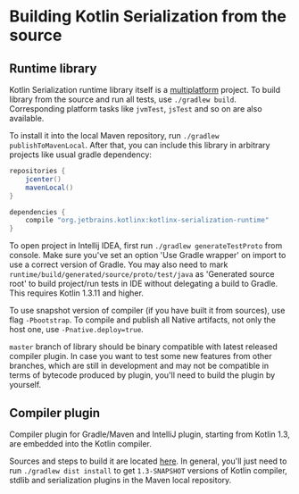 # Building Kotlin Serialization from the source

## Runtime library

Kotlin Serialization runtime library itself is a [multiplatform](http://kotlinlang.org/docs/reference/multiplatform.html) project.
To build library from the source and run all tests, use `./gradlew build`. Corresponding platform tasks like `jvmTest`, `jsTest` and so on are also available.

To install it into the local Maven repository, run `./gradlew publishToMavenLocal`. 
After that, you can include this library in arbitrary projects like usual gradle dependency:

```gradle
repositories {
    jcenter()
    mavenLocal()
}

dependencies {
    compile "org.jetbrains.kotlinx:kotlinx-serialization-runtime"
}
```

To open project in Intellij IDEA, first run `./gradlew generateTestProto` from console.
Make sure you've set an option 'Use Gradle wrapper' on import to use a correct version of Gradle.
You may also need to mark `runtime/build/generated/source/proto/test/java` as 'Generated source root' to build project/run tests in IDE without delegating a build to Gradle.
This requires Kotlin 1.3.11 and higher.

To use snapshot version of compiler (if you have built it from sources), use flag `-Pbootstrap`. To compile and publish all Native artifacts, not only the host one, use `-Pnative.deploy=true`.

`master` branch of library should be binary compatible with latest released compiler plugin. In case you want to test some new features from other branches, which are still in development and may not be compatible in terms of bytecode produced by plugin, you'll need to build the plugin by yourself.

## Compiler plugin

Compiler plugin for Gradle/Maven and IntelliJ plugin, starting from Kotlin 1.3, are embedded into the Kotlin compiler. 

Sources and steps to build it are located [here](https://github.com/JetBrains/kotlin/blob/master/plugins/kotlin-serialization/kotlin-serialization-compiler/). In general, you'll just need to run `./gradlew dist install` to get `1.3-SNAPSHOT` versions of Kotlin compiler, stdlib and serialization plugins in the Maven local repository.
